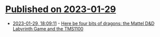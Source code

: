 # [Published on 2023-01-29](index.md)

* [2023-01-29, 18:09:11](https://lobste.rs/s/6iccdu/here_be_four_bits_dragons_mattel_d_d) - [Here be four bits of dragons: the Mattel D&D Labyrinth Game and the TMS1100](https://oldvcr.blogspot.com/2023/01/here-be-four-bits-of-dragons-mattel.html)
